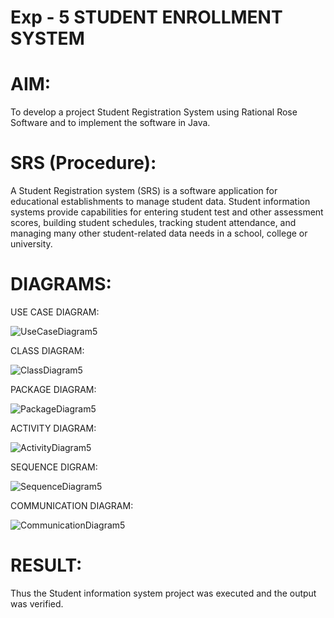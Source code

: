 # Exp - 5 STUDENT ENROLLMENT SYSTEM

# AIM:

To develop a project Student Registration System using Rational Rose Software and to implement the software in Java.


# SRS (Procedure):

A Student Registration system (SRS) is a software application for educational establishments to manage student data. Student information systems provide capabilities for entering student test and other assessment scores, building student schedules, tracking student attendance, and managing many other student-related data needs in a school, college or university.

# DIAGRAMS:

USE CASE DIAGRAM:

![UseCaseDiagram5](https://github.com/user-attachments/assets/37059921-b239-4d6f-b8a9-e604754e1f64)

CLASS DIAGRAM:

![ClassDiagram5](https://github.com/user-attachments/assets/c71cef4a-3eca-411b-857a-a375ade6fb68)

PACKAGE DIAGRAM:

![PackageDiagram5](https://github.com/user-attachments/assets/7a4fe71e-e039-4c34-b94b-810608e6b614)

ACTIVITY DIAGRAM:

![ActivityDiagram5](https://github.com/user-attachments/assets/8e87ef1f-0794-4bea-83cc-1334340c144f)

SEQUENCE DIGRAM:

![SequenceDiagram5](https://github.com/user-attachments/assets/2316d2ef-c184-4dad-b1e0-f54572610abc)

COMMUNICATION DIAGRAM:

![CommunicationDiagram5](https://github.com/user-attachments/assets/c6b69dd0-10d0-499f-932f-4352f3b56100)


# RESULT:
Thus the Student information system project was executed and the output was verified.
